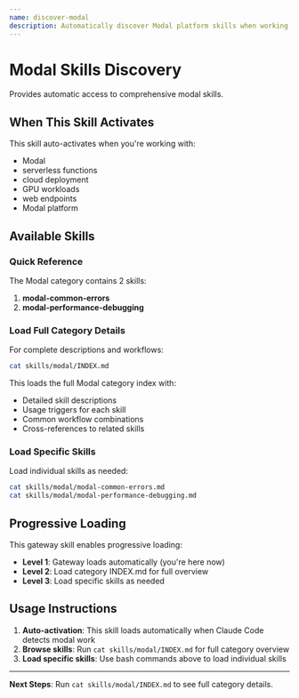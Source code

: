```yaml
---
name: discover-modal
description: Automatically discover Modal platform skills when working with Modal. Activates for modal development tasks.
---
```


# Modal Skills Discovery

Provides automatic access to comprehensive modal skills.

## When This Skill Activates

This skill auto-activates when you're working with:
- Modal
- serverless functions
- cloud deployment
- GPU workloads
- web endpoints
- Modal platform

## Available Skills

### Quick Reference

The Modal category contains 2 skills:

1. **modal-common-errors**
2. **modal-performance-debugging**

### Load Full Category Details

For complete descriptions and workflows:

```bash
cat skills/modal/INDEX.md
```

This loads the full Modal category index with:
- Detailed skill descriptions
- Usage triggers for each skill
- Common workflow combinations
- Cross-references to related skills

### Load Specific Skills

Load individual skills as needed:

```bash
cat skills/modal/modal-common-errors.md
cat skills/modal/modal-performance-debugging.md
```

## Progressive Loading

This gateway skill enables progressive loading:
- **Level 1**: Gateway loads automatically (you're here now)
- **Level 2**: Load category INDEX.md for full overview
- **Level 3**: Load specific skills as needed

## Usage Instructions

1. **Auto-activation**: This skill loads automatically when Claude Code detects modal work
2. **Browse skills**: Run `cat skills/modal/INDEX.md` for full category overview
3. **Load specific skills**: Use bash commands above to load individual skills

---

**Next Steps**: Run `cat skills/modal/INDEX.md` to see full category details.
